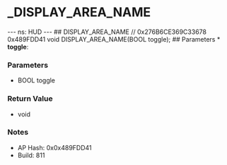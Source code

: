 # _DISPLAY_AREA_NAME

--- ns: HUD --- ## DISPLAY_AREA_NAME  // 0x276B6CE369C33678 0x489FDD41 void DISPLAY_AREA_NAME(BOOL toggle);   ## Parameters * **toggle**:

### Parameters
* BOOL toggle

### Return Value
* void

### Notes
* AP Hash: 0x0x489FDD41
* Build: 811

